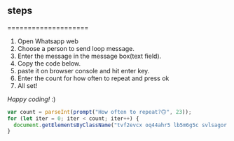 ## steps
====================

1. Open Whatsapp web                                                                           
1. Choose a person to send loop message.
1. Enter the message in the message box(text field).
1. Copy the code below.
1. paste it on browser console and hit enter key.
1. Enter the count for how often to repeat and press ok
1. All set!

*Happy coding!* :)

```javascript
var count = parseInt(prompt("How often to repeat?🙃", 23));
for (let iter = 0; iter < count; iter++) {
  document.getElementsByClassName("tvf2evcx oq44ahr5 lb5m6g5c svlsagor p2rjqpw5 epia9gcq")[0].click();
}
```
